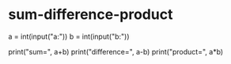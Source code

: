 # sum-difference-product
a = int(input("a:"))
b = int(input("b:"))

print("sum=", a+b)
print("difference=", a-b)
print("product=", a*b)
